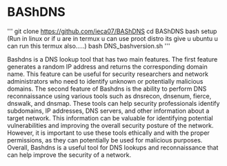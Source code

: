 # BAShDNS
'''
git clone https://github.com/ieca07/BAShDNS
cd BAShDNS
bash setup (Run in linux or if u are in termux u can use proot distro its give u ubuntu u can run this termux also.....)
bash DNS_bashversion.sh
'''



Bashdns is a DNS lookup tool that has two main features. The first feature generates a random IP address and returns the corresponding domain name. This feature can be useful for security researchers and network administrators who need to identify unknown or potentially malicious domains. The second feature of Bashdns is the ability to perform DNS reconnaissance using various tools such as dnsrecon, dnsenum, fierce, dnswalk, and dnsmap. These tools can help security professionals identify subdomains, IP addresses, DNS servers, and other information about a target network. This information can be valuable for identifying potential vulnerabilities and improving the overall security posture of the network. However, it is important to use these tools ethically and with the proper permissions, as they can potentially be used for malicious purposes. Overall, Bashdns is a useful tool for DNS lookups and reconnaissance that can help improve the security of a network.
